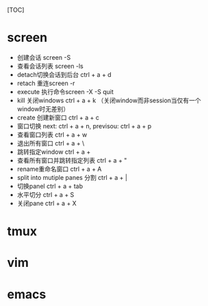 [TOC]

# screen

- 创建会话 screen -S <sessionName>
- 查看会话列表 screen -ls
- detach切换会话到后台 ctrl + a + d
- retach 重连screen -r <part of pid or title>
- execute 执行命令screen -X -S <pid> quit
- kill 关闭windows ctrl + a + k （关闭window而非session当仅有一个window时无差别）
- create 创建新窗口 ctrl + a + c
- 窗口切换 next: ctrl + a + n, previsou: ctrl + a + p
- 查看窗口列表 ctrl + a + w
- 退出所有窗口 ctrl + a + \
- 跳转指定window ctrl + a + <num>
- 查看所有窗口并跳转指定列表 ctrl + a + "
- rename重命名窗口 ctrl + a + A
- split into mutiple panes 分割 ctrl + a + |
- 切换panel ctrl + a + tab
- 水平切分 ctrl + a + S
- 关闭pane ctrl + a + X

# tmux

# vim

# emacs

